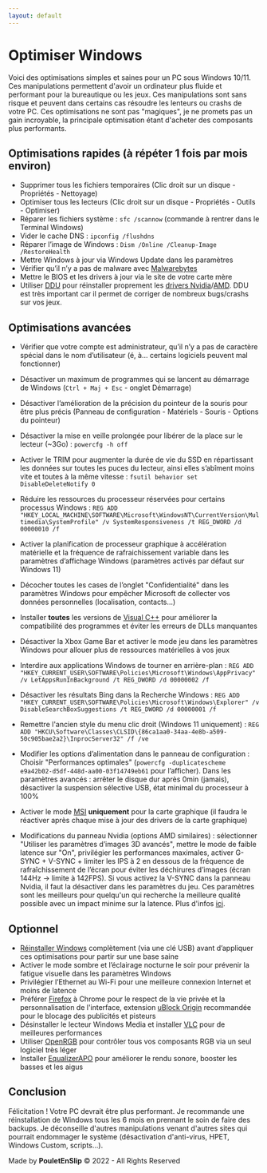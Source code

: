 ```yaml
---
layout: default
---
```


# Optimiser Windows

Voici des optimisations simples et saines pour un PC sous Windows 10/11. Ces manipulations permettent d'avoir un ordinateur plus fluide et performant pour la bureautique ou les jeux. Ces manipulations sont sans risque et peuvent dans certains cas résoudre les lenteurs ou crashs de votre PC. Ces optimisations ne sont pas "magiques", je ne promets pas un gain incroyable, la principale optimisation étant d'acheter des composants plus performants.

## Optimisations rapides (à répéter 1 fois par mois environ)

* Supprimer tous les fichiers temporaires (Clic droit sur un disque - Propriétés - Nettoyage)
* Optimiser tous les lecteurs (Clic droit sur un disque - Propriétés - Outils - Optimiser)
* Réparer les fichiers système : `sfc /scannow` (commande à rentrer dans le Terminal Windows)
* Vider le cache DNS : `ipconfig /flushdns`
* Réparer l’image de Windows : `Dism /Online /Cleanup-Image /RestoreHealth`
* Mettre Windows à jour via Windows Update dans les paramètres
* Vérifier qu’il n’y a pas de malware avec [Malwarebytes](https://fr.malwarebytes.com/)
* Mettre le BIOS et les drivers à jour via le site de votre carte mère
* Utiliser [DDU](https://www.guru3d.com/files-details/display-driver-uninstaller-download.html) pour réinstaller proprement les [drivers Nvidia](https://www.nvidia.fr/Download/index.aspx?lang=fr)/[AMD](https://www.amd.com/en/support). DDU est très important car il permet de corriger de nombreux bugs/crashs sur vos jeux.

## Optimisations avancées

* Vérifier que votre compte est administrateur, qu’il n’y a pas de caractère spécial dans le nom d’utilisateur (é, à... certains logiciels peuvent mal fonctionner)

* Désactiver un maximum de programmes qui se lancent au démarrage de Windows (`Ctrl + Maj + Esc` - onglet Démarrage)

* Désactiver l’amélioration de la précision du pointeur de la souris pour être plus précis (Panneau de configuration - Matériels - Souris - Options du pointeur)

* Désactiver la mise en veille prolongée pour libérer de la place sur le lecteur (~3Go) : `powercfg -h off`

* Activer le TRIM pour augmenter la durée de vie du SSD en répartissant les données sur toutes les puces du lecteur, ainsi elles s’abîment moins vite et toutes à la même vitesse : `fsutil behavior set DisableDeleteNotify 0`

* Réduire les ressources du processeur réservées pour certains processus Windows : `REG ADD "HKEY_LOCAL_MACHINE\SOFTWARE\Microsoft\WindowsNT\CurrentVersion\Multimedia\SystemProfile" /v SystemResponsiveness /t REG_DWORD /d 00000010 /f`

* Activer la planification de processeur graphique à accélération matérielle et la fréquence de rafraichissement variable dans les paramètres d’affichage Windows (paramètres activés par défaut sur Windows 11)

* Décocher toutes les cases de l’onglet "Confidentialité" dans les paramètres Windows pour empêcher Microsoft de collecter vos données personnelles (localisation, contacts...)

* Installer **toutes** les versions de [Visual C++](https://www.techpowerup.com/download/visual-c-redistributable-runtime-package-all-in-one/) pour améliorer la compatibilité des programmes et éviter les erreurs de DLLs manquantes

* Désactiver la Xbox Game Bar et activer le mode jeu dans les paramètres Windows pour allouer plus de ressources matérielles à vos jeux

* Interdire aux applications Windows de tourner en arrière-plan : `REG ADD "HKEY_CURRENT_USER\SOFTWARE\Policies\Microsoft\Windows\AppPrivacy" /v LetAppsRunInBackground /t REG_DWORD /d 00000002 /f`

* Désactiver les résultats Bing dans la Recherche Windows : `REG ADD "HKEY_CURRENT_USER\SOFTWARE\Policies\Microsoft\Windows\Explorer" /v DisableSearchBoxSuggestions /t REG_DWORD /d 00000001 /f`

* Remettre l'ancien style du menu clic droit (Windows 11 uniquement) : `REG ADD "HKCU\Software\Classes\CLSID\{86ca1aa0-34aa-4e8b-a509-50c905bae2a2}\InprocServer32" /f /ve`

* Modifier les options d’alimentation dans le panneau de configuration : Choisir "Performances optimales" (`powercfg -duplicatescheme
e9a42b02-d5df-448d-aa00-03f14749eb61` pour l’afficher). Dans les paramètres avancés : arrêter le disque dur après 0min (jamais), désactiver la suspension sélective USB, état minimal du processeur à 100%

* Activer le mode [MSI](https://www.mediafire.com/file/ewpy1p0rr132thk/MSI_util_v3.zip/file) **uniquement** pour la carte graphique (il faudra le réactiver après chaque mise à jour des drivers de la carte graphique)

* Modifications du panneau Nvidia (options AMD similaires) : sélectionner "Utiliser les paramètres d’images 3D avancés", mettre le mode de faible latence sur "On", privilégier les performances maximales, activer G-SYNC + V-SYNC + limiter les IPS à 2 en dessous de la fréquence de rafraîchissement de l’écran pour éviter les déchirures d’images (écran 144Hz → limite à 142FPS). Si vous activez la V-SYNC dans la panneau Nvidia, il faut la désactiver dans les paramètres du jeu. Ces paramètres sont les meilleurs pour quelqu'un qui recherche la meilleure qualité possible avec un impact minime sur la latence. Plus d'infos [ici](https://blurbusters.com/gsync/gsync101-input-lag-tests-and-settings/14/).

## Optionnel

* [Réinstaller Windows](https://www.youtube.com/watch?v=uHOP4UbEGug) complètement (via une clé USB) avant d’appliquer ces optimisations pour partir sur une base saine
* Activer le mode sombre et l’éclairage nocturne le soir pour prévenir la fatigue visuelle dans les paramètres Windows
* Privilégier l’Ethernet au Wi-Fi pour une meilleure connexion Internet et moins de latence
* Préférer [Firefox](https://www.mozilla.org/fr/firefox/new/) à Chrome pour le respect de la vie privée et la personnalisation de l'interface, extension [uBlock Origin](https://addons.mozilla.org/fr/firefox/addon/ublock-origin/) recommandée pour le blocage des publicités et pisteurs
* Désinstaller le lecteur Windows Media et installer [VLC](https://www.videolan.org/index.fr.html) pour de meilleures performances
* Utiliser [OpenRGB](https://openrgb.org/releases.html) pour contrôler tous vos composants RGB via un seul logiciel très léger
* Installer [EqualizerAPO](https://sourceforge.net/projects/equalizerapo/) pour améliorer le rendu sonore, booster les basses et les aigus

## Conclusion

Félicitation ! Votre PC devrait être plus performant. Je recommande une réinstallation de Windows tous les 6 mois en prennant le soin de faire des backups. Je déconseille d'autres manipulations venant d'autres sites qui pourrait endommager le système (désactivation d'anti-virus, HPET, Windows Custom, scripts...).

Made by **PouletEnSlip** © 2022 - All Rights Reserved
